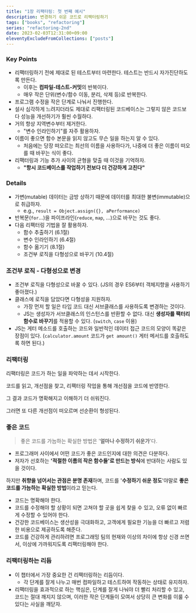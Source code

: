 ```yaml
---
title: "1장 리팩터링: 첫 번째 예시"
description: 변경하기 쉬운 코드로 리팩터링하기
tags: ["books", "refactoring"]
series: "refactoring-2nd"
date: 2023-02-03T12:31:00+09:00
eleventyExcludeFromCollections: ["posts"]
---
```


### Key Points

- 리팩터링하기 전에 제대로 된 테스트부터 마련한다. 테스트는 반드시 자가진단하도록 만든다.
  - 이후는 **컴파일-테스트-커밋**의 반복이다.
  - 매우 작은 단위(변수/함수 이동, 분리, 삭제 등)로 반복한다.
- 프로그램 수정을 작은 단계로 나눠서 진행한다.
- 설사 심각하게 느려지더라도 제대로 리팩터링된 코드베이스는 그렇지 않은 코드보다 성능을 개선하기가 훨씬 수월하다.
- 거의 항상 지역변수부터 제거한다.
  - "변수 인라인하기"를 자주 활용하자.
- 이름이 좋으면 함수 본문을 읽지 않고도 무슨 일을 하는지 알 수 있다.
  - 처음에는 당장 떠오르는 최선의 이름을 사용하다가, 나중에 더 좋은 이름이 떠오를 때 바꾸는 식이 좋다.
- 리팩터링과 기능 추가 사이의 균형을 맞출 때 이것을 기억하자.
  - **"항시 코드베이스를 작업하기 전보다 더 건강하게 고친다"**

### Details

- 가변(mutable) 데이터는 금방 상하기 때문에 데이터를 최대한 불변(immutable)으로 취급하자.
  - e.g., `result = Object.assign({}, aPerformance)`
- 반복문(`for`...)을 파이프라인(`reduce`, `map`, ...)으로 바꾸는 것도 좋다.
- 다음 리팩터링 기법을 잘 활용하자.
  - 함수 추출하기 (6.1절)
  - 변수 인라인하기 (6.4절)
  - 함수 옮기기 (8.1절)
  - 조건부 로직을 다형성으로 바꾸기 (10.4절)

### 조건부 로직 - 다형성으로 변경

- 조건부 로직을 다형성으로 바꿀 수 있다. (JS의 경우 ES6부터 객체지향을 사용하기 좋아졌다.)
- 클래스에 로직을 담았다면 다형성을 지원하자.
  - 가장 먼저 할 일은 타입 코드 대신 서브클래스를 사용하도록 변경하는 것이다.
  - JS는 생성자가 서브클래스의 인스턴스를 반환할 수 없다. 대신 **생성자를 팩터리 함수로 바꾸기**를 적용할 수 있다. (`switch`, `case` 이용)
- JS는 게터 메소드를 호출하는 코드와 일반적인 데이터 접근 코드의 모양이 똑같은 장점이 있다. (`calculator.amount` 코드가 `get amount()` 게터 메서드를 호출하도록 하면 된다.)

### 리팩터링

리팩터링은 코드가 하는 일을 파악하는 데서 시작한다.

코드를 읽고, 개선점을 찾고, 리팩터링 작업을 통해 개선점을 코드에 반영한다.

그 결과 코드가 명확해지고 이해하기 더 쉬워진다.

그러면 또 다른 개선점이 떠오르며 선순환이 형성된다.

### 좋은 코드

> 좋은 코드를 가늠하는 확실한 방법은 '**얼마나 수정하기 쉬운가**'다.

- 프로그래머 사이에서 어떤 코드가 좋은 코드인지에 대한 의견은 다분하다.
- 저자가 선호하는 **'적절한 이름의 작은 함수들'로 만드는 방식**에 반대하는 사람도 있을 것이다.

하지만 **취향을 넘어서는 관점은 분명 존재**하며, 코드를 '**수정하기 쉬운 정도**'야말로 **좋은 코드를 가늠하는 확실한 방법**이라고 믿는다.

- 코드는 명확해야 한다.
- 코드를 수정해야 할 상황이 되면 고쳐야 할 곳을 쉽게 찾을 수 있고, 오류 없이 빠르게 수정할 수 있어야 한다.
- 건강한 코드베이스는 생산성을 극대화하고, 고객에게 필요한 기능을 더 빠르고 저렴한 비용으로 제공하도록 해준다.
- 코드를 건강하게 관리하려면 프로그래밍 팀의 현재와 이상의 차이에 항상 신경 쓰면서, 이상에 가까워지도록 리팩터링해야 한다.

### 리팩터링하는 리듬

- 이 챕터에서 가장 중요한 건 리팩터링하는 리듬이다.
  - 각 단계를 잘게 나누고 매번 컴파일하고 테스트하여 작동하는 상태로 유지하자.
- 리팩터링을 효과적으로 하는 핵심은, 단계를 잘게 나눠야 더 빨리 처리할 수 있고, 코드는 절대 깨지지 않으며, 이러한 작은 단계들이 모여서 상당히 큰 변화를 이룰 수 있다는 사실을 깨닫자.
